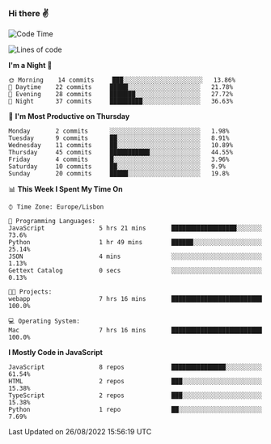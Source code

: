 ### Hi there :v:

<!--
**eusebioaddsilva/eusebioaddsilva** is a ✨ _special_ ✨ repository because its `README.md` (this file) appears on your GitHub profile.

<!--START_SECTION:waka-->
![Code Time](http://img.shields.io/badge/Code%20Time-26%20hrs%203%20mins-blue)

![Lines of code](https://img.shields.io/badge/From%20Hello%20World%20I%27ve%20Written-644%20Thousand%20lines%20of%20code-blue)

**I'm a Night 🦉** 

```text
🌞 Morning    14 commits     ███░░░░░░░░░░░░░░░░░░░░░░   13.86% 
🌆 Daytime    22 commits     █████░░░░░░░░░░░░░░░░░░░░   21.78% 
🌃 Evening    28 commits     ███████░░░░░░░░░░░░░░░░░░   27.72% 
🌙 Night      37 commits     █████████░░░░░░░░░░░░░░░░   36.63%

```
📅 **I'm Most Productive on Thursday** 

```text
Monday       2 commits      ░░░░░░░░░░░░░░░░░░░░░░░░░   1.98% 
Tuesday      9 commits      ██░░░░░░░░░░░░░░░░░░░░░░░   8.91% 
Wednesday    11 commits     ██░░░░░░░░░░░░░░░░░░░░░░░   10.89% 
Thursday     45 commits     ███████████░░░░░░░░░░░░░░   44.55% 
Friday       4 commits      █░░░░░░░░░░░░░░░░░░░░░░░░   3.96% 
Saturday     10 commits     ██░░░░░░░░░░░░░░░░░░░░░░░   9.9% 
Sunday       20 commits     █████░░░░░░░░░░░░░░░░░░░░   19.8%

```


📊 **This Week I Spent My Time On** 

```text
⌚︎ Time Zone: Europe/Lisbon

💬 Programming Languages: 
JavaScript               5 hrs 21 mins       ██████████████████░░░░░░░   73.6% 
Python                   1 hr 49 mins        ██████░░░░░░░░░░░░░░░░░░░   25.14% 
JSON                     4 mins              ░░░░░░░░░░░░░░░░░░░░░░░░░   1.13% 
Gettext Catalog          0 secs              ░░░░░░░░░░░░░░░░░░░░░░░░░   0.13%

🐱‍💻 Projects: 
webapp                   7 hrs 16 mins       █████████████████████████   100.0%

💻 Operating System: 
Mac                      7 hrs 16 mins       █████████████████████████   100.0%

```

**I Mostly Code in JavaScript** 

```text
JavaScript               8 repos             ███████████████░░░░░░░░░░   61.54% 
HTML                     2 repos             ███░░░░░░░░░░░░░░░░░░░░░░   15.38% 
TypeScript               2 repos             ███░░░░░░░░░░░░░░░░░░░░░░   15.38% 
Python                   1 repo              ██░░░░░░░░░░░░░░░░░░░░░░░   7.69%

```



 Last Updated on 26/08/2022 15:56:19 UTC
<!--END_SECTION:waka-->
